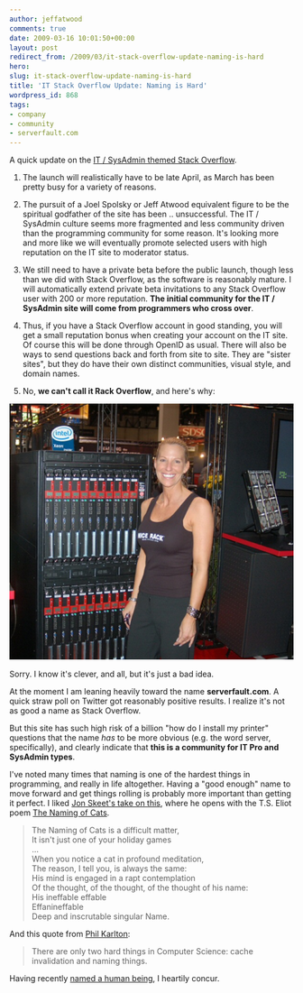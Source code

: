 ```yaml
---
author: jeffatwood
comments: true
date: 2009-03-16 10:01:50+00:00
layout: post
redirect_from: /2009/03/it-stack-overflow-update-naming-is-hard
hero: 
slug: it-stack-overflow-update-naming-is-hard
title: 'IT Stack Overflow Update: Naming is Hard'
wordpress_id: 868
tags:
- company
- community
- serverfault.com
---
```



A quick update on the [IT / SysAdmin themed Stack Overflow](http://blog.stackoverflow.com/2009/01/coming-in-march-it-stack-overflow/).



1) The launch will realistically have to be late April, as March has been pretty busy for a variety of reasons.



2) The pursuit of a Joel Spolsky or Jeff Atwood equivalent figure to be the spiritual godfather of the site has been .. unsuccessful. The IT / SysAdmin culture seems more fragmented and less community driven than the programming community for some reason. It's looking more and more like we will eventually promote selected users with high reputation on the IT site to moderator status. 



3) We still need to have a private beta before the public launch, though less than we did with Stack Overflow, as the software is reasonably mature. I will automatically extend private beta invitations to any Stack Overflow user with 200 or more reputation. **The initial community for the IT / SysAdmin site will come from programmers who cross over**.



4) Thus, if you have a Stack Overflow account in good standing, you will get a small reputation bonus when creating your account on the IT site. Of course this will be done through OpenID as usual. There will also be ways to send questions back and forth from site to site. They are "sister sites", but they do have their own distinct communities, visual style, and domain names.



5) No, **we can't call it Rack Overflow**, and here's why:



![nice-server-rack](/images/wordpress/nice-server-rack.jpg)



Sorry. I know it's clever, and all, but it's just a bad idea.



At the moment I am leaning heavily toward the name **serverfault.com**. A quick straw poll on Twitter got reasonably positive results. I realize it's not as good a name as Stack Overflow.



But this site has such high risk of a billion "how do I install my printer" questions that the name _has_ to be more obvious (e.g. the word server, specifically), and clearly indicate that **this is a community for IT Pro and SysAdmin types**.



I've noted many times that naming is one of the hardest things in programming, and really in life altogether. Having a "good enough" name to move forward and get things rolling is probably more important than getting it perfect. I liked [Jon Skeet's take on this](http://msmvps.com/blogs/jon_skeet/archive/2009/02/27/what-s-in-a-name.aspx), where he opens with the T.S. Eliot poem [The Naming of Cats](http://www.americanpoems.com/poets/tseliot/5536).





<blockquote>
The Naming of Cats is a difficult matter,<br/>
It isn't just one of your holiday games<br/>
...<br/>
When you notice a cat in profound meditation,<br/>
The reason, I tell you, is always the same:<br/>
His mind is engaged in a rapt contemplation<br/>
Of the thought, of the thought, of the thought of his name:<br/>
His ineffable effable<br/>
Effanineffable<br/>
Deep and inscrutable singular Name.
</blockquote>





And this quote from [Phil Karlton](http://people.famouswhy.com/phil_karlton/):





<blockquote>
There are only two hard things in Computer Science: cache invalidation and naming things.
</blockquote>





Having recently [named a human being](http://www.codinghorror.com/blog/archives/001242.html), I heartily concur.

